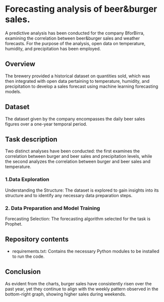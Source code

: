 # Forecasting analysis of beer&burger sales. 
A predictive analysis has been conducted for the company BforBirra, examining the correlation between beer&burger sales and weather forecasts. For the purpose of the analysis, open data on temperature, humidity, and precipitation has been employed.

## Overview 
The brewery provided a historical dataset on quantities sold, which was then integrated with open data pertaining to temperature, humidity, and precipitation to develop a sales forecast using machine learning forecasting models. 

## Dataset
The dataset given by the company encompasses the daily beer sales figures over a one-year temporal period. 

## Task description
Two distinct analyses have been conducted: the first examines the correlation between burger and beer sales and precipitation levels, while the second analyzes the correlation between burger and beer sales and temperature.
### 1.Data Exploration
Understanding the Structure: The dataset is explored to gain insights into its structure and to identify any necessary data preparation steps.

### 2. Data Preparation and Model Training
Forecasting Selection: The forecasting algorithm selected for the task is Prophet.

## Repository contents 
-	requirements.txt: Contains the necessary Python modules to be installed to run the code.

## Conclusion
As evident from the charts, burger sales have consistently risen over the past year, yet they continue to align with the weekly pattern observed in the bottom-right graph, showing higher sales during weekends.




